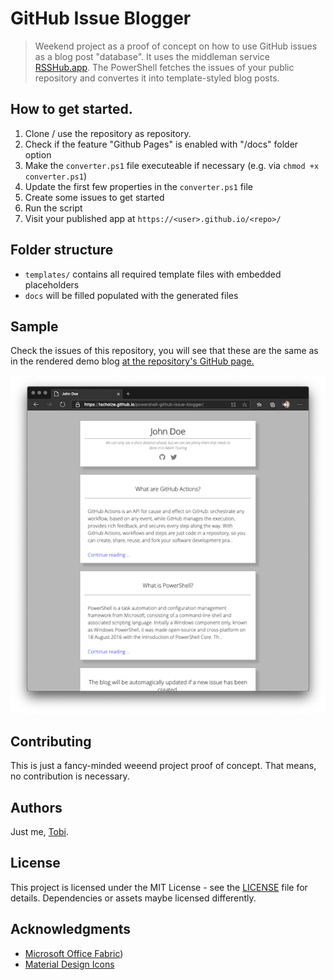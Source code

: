 GitHub Issue Blogger
======
> Weekend project as a proof of concept on how to use GitHub issues as a blog post "database". It uses the middleman service [RSSHub.app](https://rsshub.app). The PowerShell fetches the issues of your public repository and convertes it into template-styled blog posts.

## How to get started.

1. Clone / use the repository as repository.
2. Check if the feature "Github Pages" is enabled with "/docs" folder option
2. Make the `converter.ps1` file executeable if necessary (e.g. via `chmod +x converter.ps1`)
2. Update the first few properties in the `converter.ps1` file
3. Create some issues to get started
4. Run the script
5. Visit your published app at `https://<user>.github.io/<repo>/`

## Folder structure

- `templates/` contains all required template files with embedded placeholders
- `docs` will be filled populated with the generated files

## Sample
Check the issues of this repository, you will see that these are the same as in the rendered demo blog [at the repository's GitHub page.](https://tscholze.github.io/powershell-github-issue-blogger/)

![Sample blog screenshot](sample-blog.png)

## Contributing
This is just a fancy-minded weeend project proof of concept. That means, no contribution is necessary.

## Authors
Just me, [Tobi]([https://tscholze.github.io).

## License
This project is licensed under the MIT License - see the [LICENSE](LICENSE) file for details.
Dependencies or assets maybe licensed differently.

## Acknowledgments
- [Microsoft Office Fabric](https://developer.microsoft.com/en-us/fabric))
- [Material Design Icons](http://materialdesignicons.com)

